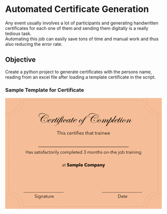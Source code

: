 # Automated Certificate Generation
Any event usually involves a lot of participants and generating handwritten certificates for each one of them and sending them digitally is a really tedious task. <br>Automating this job can easily save tons of time and manual work and thus also reducing the error rate.
## Objective 
 Create a python project to generate certificates with the persons name, reading from an excel file after loading a template certificate in the script.

### Sample Template for Certificate 
![](Sample-Certificate.png)